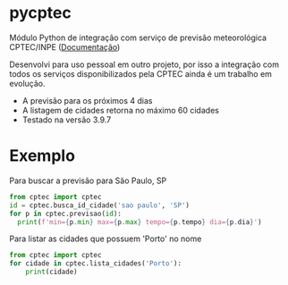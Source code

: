 # pycptec
Módulo Python de integração com serviço de previsão meteorológica CPTEC/INPE ([Documentação](http://servicos.cptec.inpe.br/XML/))

Desenvolvi para uso pessoal em outro projeto, por isso a integração com todos os serviços disponibilizados pela CPTEC ainda é um trabalho em evolução.

* A previsão para os próximos 4 dias
* A listagem de cidades retorna no máximo 60 cidades
* Testado na versão 3.9.7

# Exemplo

Para buscar a previsão para São Paulo, SP

```python
from cptec import cptec
id = cptec.busca_id_cidade('sao paulo', 'SP')
for p in cptec.previsao(id):
  print(f'min={p.min} max={p.max} tempo={p.tempo} dia={p.dia}')
```

Para listar as cidades que possuem 'Porto' no nome

```python
from cptec import cptec
for cidade in cptec.lista_cidades('Porto'):
    print(cidade)
```
